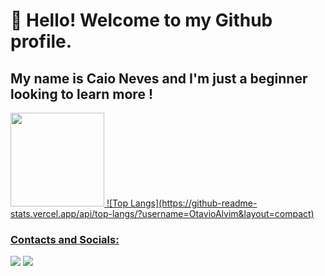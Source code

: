 # 👋 Hello! Welcome to my Github profile.
## My name is Caio Neves and I'm just a beginner looking to learn more !

<!--
- 🔭 I’m currently working on ...
- 🌱 I’m currently learning ...
- 👯 I’m looking to collaborate on ...
- 🤔 I’m looking for help with ...
- 💬 Ask me about ...
- 📫 How to reach me: ...
- 😄 Pronouns: ...
- ⚡ Fun fact: ...
-->

<div>
<a href="https://github.com/CaioNeves214">
<img loading="lazy" height="150em" src="https://github-readme-stats.vercel.app/api/top-langs/?username=CaioNeves214&layout=compact&langs_count=7&theme=react"/>
![Top Langs](https://github-readme-stats.vercel.app/api/top-langs/?username=OtavioAlvim&layout=compact)
</div>

### Contacts and Socials:

<div>
<a href="https://instagram.com/cneves_2211" target="_blank"><img loading="lazy" src="https://img.shields.io/badge/-Instagram-%23E4405F?style=for-the-badge&logo=instagram&logoColor=white" target="_blank"></a>
<a href = "mailto:workspace2144@gmail.com"><img loading="lazy" src="https://img.shields.io/badge/Gmail-D14836?style=for-the-badge&logo=gmail&logoColor=white" target="_blank"></a>
</div>
